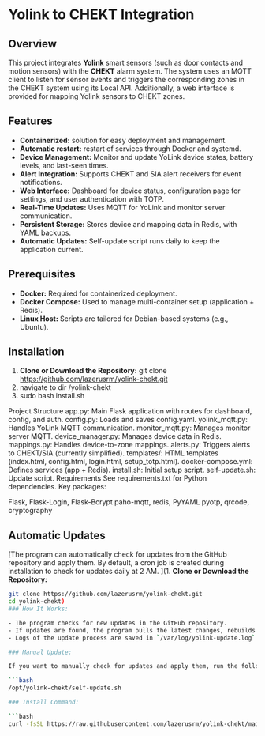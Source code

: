 # Yolink to CHEKT Integration

## Overview

This project integrates **Yolink** smart sensors (such as door contacts and motion sensors) with the **CHEKT** alarm system. The system uses an MQTT client to listen for sensor events and triggers the corresponding zones in the CHEKT system using its Local API. Additionally, a web interface is provided for mapping Yolink sensors to CHEKT zones.

## Features

- **Containerized:** solution for easy deployment and management.
- **Automatic restart:** restart of services through Docker and systemd.
- **Device Management:** Monitor and update YoLink device states, battery levels, and last-seen times.
- **Alert Integration:** Supports CHEKT and SIA alert receivers for event notifications.
- **Web Interface:** Dashboard for device status, configuration page for settings, and user authentication with TOTP.
- **Real-Time Updates:** Uses MQTT for YoLink and monitor server communication.
- **Persistent Storage:** Stores device and mapping data in Redis, with YAML backups.
- **Automatic Updates:** Self-update script runs daily to keep the application current.

## Prerequisites

- **Docker:** Required for containerized deployment.
- **Docker Compose:** Used to manage multi-container setup (application + Redis).
- **Linux Host:** Scripts are tailored for Debian-based systems (e.g., Ubuntu).

## Installation

1. **Clone or Download the Repository:** 
   git clone https://github.com/lazerusrm/yolink-chekt.git
2. navigate to dir /yolink-chekt
3. sudo bash install.sh

Project Structure
app.py: Main Flask application with routes for dashboard, config, and auth.
config.py: Loads and saves config.yaml.
yolink_mqtt.py: Handles YoLink MQTT communication.
monitor_mqtt.py: Manages monitor server MQTT.
device_manager.py: Manages device data in Redis.
mappings.py: Handles device-to-zone mappings.
alerts.py: Triggers alerts to CHEKT/SIA (currently simplified).
templates/: HTML templates (index.html, config.html, login.html, setup_totp.html).
docker-compose.yml: Defines services (app + Redis).
install.sh: Initial setup script.
self-update.sh: Update script.
Requirements
See requirements.txt for Python dependencies. Key packages:

Flask, Flask-Login, Flask-Bcrypt
paho-mqtt, redis, PyYAML
pyotp, qrcode, cryptography   

## Automatic Updates

[The program can automatically check for updates from the GitHub repository and apply them. By default, a cron job is created during installation to check for updates daily at 2 AM.
](1. **Clone or Download the Repository:**
   ```bash
   git clone https://github.com/lazerusrm/yolink-chekt.git
   cd yolink-chekt)
### How It Works:

- The program checks for new updates in the GitHub repository.
- If updates are found, the program pulls the latest changes, rebuilds the Docker containers, and restarts the service.
- Logs of the update process are saved in `/var/log/yolink-update.log`.

### Manual Update:

If you want to manually check for updates and apply them, run the following command:

```bash
/opt/yolink-chekt/self-update.sh

### Install Command:

```bash
curl -fsSL https://raw.githubusercontent.com/lazerusrm/yolink-chekt/main/install.sh | bash
